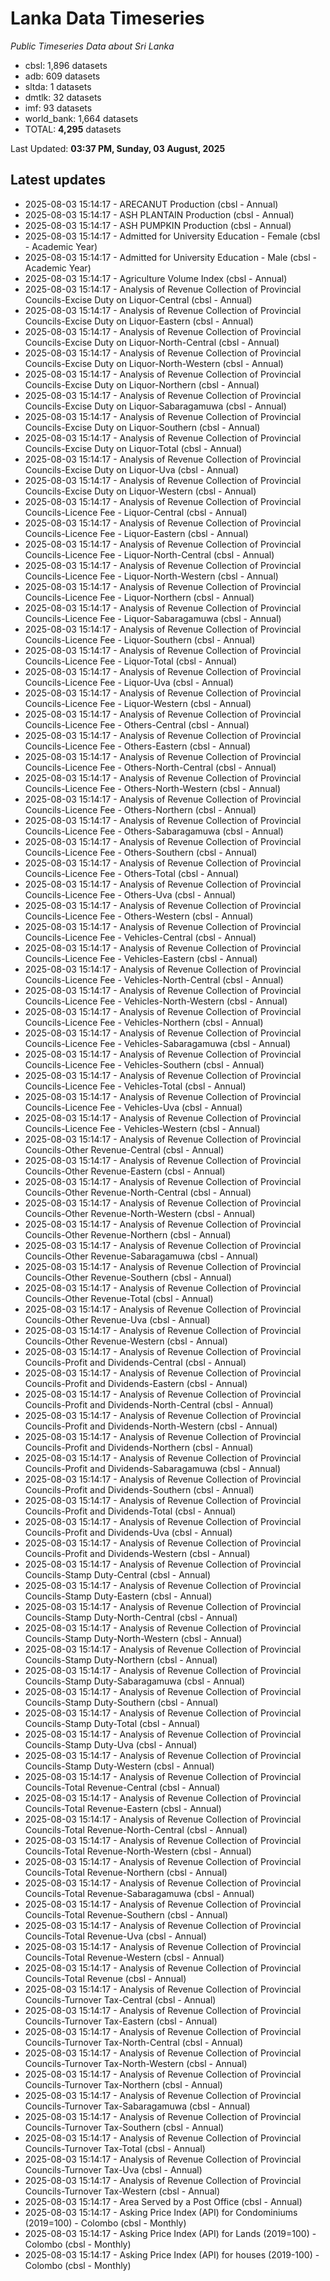 # Lanka Data Timeseries
*Public Timeseries Data about Sri Lanka*

* cbsl: 1,896 datasets
* adb: 609 datasets
* sltda: 1 datasets
* dmtlk: 32 datasets
* imf: 93 datasets
* world_bank: 1,664 datasets
* TOTAL: **4,295** datasets

Last Updated: **03:37 PM, Sunday, 03 August, 2025**

## Latest updates

* 2025-08-03 15:14:17 - ARECANUT Production (cbsl - Annual)
* 2025-08-03 15:14:17 - ASH PLANTAIN Production (cbsl - Annual)
* 2025-08-03 15:14:17 - ASH PUMPKIN Production (cbsl - Annual)
* 2025-08-03 15:14:17 - Admitted for University Education - Female (cbsl - Academic Year)
* 2025-08-03 15:14:17 - Admitted for University Education - Male (cbsl - Academic Year)
* 2025-08-03 15:14:17 - Agriculture Volume Index (cbsl - Annual)
* 2025-08-03 15:14:17 - Analysis of Revenue Collection of Provincial Councils-Excise Duty on Liquor-Central (cbsl - Annual)
* 2025-08-03 15:14:17 - Analysis of Revenue Collection of Provincial Councils-Excise Duty on Liquor-Eastern (cbsl - Annual)
* 2025-08-03 15:14:17 - Analysis of Revenue Collection of Provincial Councils-Excise Duty on Liquor-North-Central (cbsl - Annual)
* 2025-08-03 15:14:17 - Analysis of Revenue Collection of Provincial Councils-Excise Duty on Liquor-North-Western (cbsl - Annual)
* 2025-08-03 15:14:17 - Analysis of Revenue Collection of Provincial Councils-Excise Duty on Liquor-Northern (cbsl - Annual)
* 2025-08-03 15:14:17 - Analysis of Revenue Collection of Provincial Councils-Excise Duty on Liquor-Sabaragamuwa (cbsl - Annual)
* 2025-08-03 15:14:17 - Analysis of Revenue Collection of Provincial Councils-Excise Duty on Liquor-Southern (cbsl - Annual)
* 2025-08-03 15:14:17 - Analysis of Revenue Collection of Provincial Councils-Excise Duty on Liquor-Total (cbsl - Annual)
* 2025-08-03 15:14:17 - Analysis of Revenue Collection of Provincial Councils-Excise Duty on Liquor-Uva (cbsl - Annual)
* 2025-08-03 15:14:17 - Analysis of Revenue Collection of Provincial Councils-Excise Duty on Liquor-Western (cbsl - Annual)
* 2025-08-03 15:14:17 - Analysis of Revenue Collection of Provincial Councils-Licence Fee - Liquor-Central (cbsl - Annual)
* 2025-08-03 15:14:17 - Analysis of Revenue Collection of Provincial Councils-Licence Fee - Liquor-Eastern (cbsl - Annual)
* 2025-08-03 15:14:17 - Analysis of Revenue Collection of Provincial Councils-Licence Fee - Liquor-North-Central (cbsl - Annual)
* 2025-08-03 15:14:17 - Analysis of Revenue Collection of Provincial Councils-Licence Fee - Liquor-North-Western (cbsl - Annual)
* 2025-08-03 15:14:17 - Analysis of Revenue Collection of Provincial Councils-Licence Fee - Liquor-Northern (cbsl - Annual)
* 2025-08-03 15:14:17 - Analysis of Revenue Collection of Provincial Councils-Licence Fee - Liquor-Sabaragamuwa (cbsl - Annual)
* 2025-08-03 15:14:17 - Analysis of Revenue Collection of Provincial Councils-Licence Fee - Liquor-Southern (cbsl - Annual)
* 2025-08-03 15:14:17 - Analysis of Revenue Collection of Provincial Councils-Licence Fee - Liquor-Total (cbsl - Annual)
* 2025-08-03 15:14:17 - Analysis of Revenue Collection of Provincial Councils-Licence Fee - Liquor-Uva (cbsl - Annual)
* 2025-08-03 15:14:17 - Analysis of Revenue Collection of Provincial Councils-Licence Fee - Liquor-Western (cbsl - Annual)
* 2025-08-03 15:14:17 - Analysis of Revenue Collection of Provincial Councils-Licence Fee - Others-Central (cbsl - Annual)
* 2025-08-03 15:14:17 - Analysis of Revenue Collection of Provincial Councils-Licence Fee - Others-Eastern (cbsl - Annual)
* 2025-08-03 15:14:17 - Analysis of Revenue Collection of Provincial Councils-Licence Fee - Others-North-Central (cbsl - Annual)
* 2025-08-03 15:14:17 - Analysis of Revenue Collection of Provincial Councils-Licence Fee - Others-North-Western (cbsl - Annual)
* 2025-08-03 15:14:17 - Analysis of Revenue Collection of Provincial Councils-Licence Fee - Others-Northern (cbsl - Annual)
* 2025-08-03 15:14:17 - Analysis of Revenue Collection of Provincial Councils-Licence Fee - Others-Sabaragamuwa (cbsl - Annual)
* 2025-08-03 15:14:17 - Analysis of Revenue Collection of Provincial Councils-Licence Fee - Others-Southern (cbsl - Annual)
* 2025-08-03 15:14:17 - Analysis of Revenue Collection of Provincial Councils-Licence Fee - Others-Total (cbsl - Annual)
* 2025-08-03 15:14:17 - Analysis of Revenue Collection of Provincial Councils-Licence Fee - Others-Uva (cbsl - Annual)
* 2025-08-03 15:14:17 - Analysis of Revenue Collection of Provincial Councils-Licence Fee - Others-Western (cbsl - Annual)
* 2025-08-03 15:14:17 - Analysis of Revenue Collection of Provincial Councils-Licence Fee - Vehicles-Central (cbsl - Annual)
* 2025-08-03 15:14:17 - Analysis of Revenue Collection of Provincial Councils-Licence Fee - Vehicles-Eastern (cbsl - Annual)
* 2025-08-03 15:14:17 - Analysis of Revenue Collection of Provincial Councils-Licence Fee - Vehicles-North-Central (cbsl - Annual)
* 2025-08-03 15:14:17 - Analysis of Revenue Collection of Provincial Councils-Licence Fee - Vehicles-North-Western (cbsl - Annual)
* 2025-08-03 15:14:17 - Analysis of Revenue Collection of Provincial Councils-Licence Fee - Vehicles-Northern (cbsl - Annual)
* 2025-08-03 15:14:17 - Analysis of Revenue Collection of Provincial Councils-Licence Fee - Vehicles-Sabaragamuwa (cbsl - Annual)
* 2025-08-03 15:14:17 - Analysis of Revenue Collection of Provincial Councils-Licence Fee - Vehicles-Southern (cbsl - Annual)
* 2025-08-03 15:14:17 - Analysis of Revenue Collection of Provincial Councils-Licence Fee - Vehicles-Total (cbsl - Annual)
* 2025-08-03 15:14:17 - Analysis of Revenue Collection of Provincial Councils-Licence Fee - Vehicles-Uva (cbsl - Annual)
* 2025-08-03 15:14:17 - Analysis of Revenue Collection of Provincial Councils-Licence Fee - Vehicles-Western (cbsl - Annual)
* 2025-08-03 15:14:17 - Analysis of Revenue Collection of Provincial Councils-Other Revenue-Central (cbsl - Annual)
* 2025-08-03 15:14:17 - Analysis of Revenue Collection of Provincial Councils-Other Revenue-Eastern (cbsl - Annual)
* 2025-08-03 15:14:17 - Analysis of Revenue Collection of Provincial Councils-Other Revenue-North-Central (cbsl - Annual)
* 2025-08-03 15:14:17 - Analysis of Revenue Collection of Provincial Councils-Other Revenue-North-Western (cbsl - Annual)
* 2025-08-03 15:14:17 - Analysis of Revenue Collection of Provincial Councils-Other Revenue-Northern (cbsl - Annual)
* 2025-08-03 15:14:17 - Analysis of Revenue Collection of Provincial Councils-Other Revenue-Sabaragamuwa (cbsl - Annual)
* 2025-08-03 15:14:17 - Analysis of Revenue Collection of Provincial Councils-Other Revenue-Southern (cbsl - Annual)
* 2025-08-03 15:14:17 - Analysis of Revenue Collection of Provincial Councils-Other Revenue-Total (cbsl - Annual)
* 2025-08-03 15:14:17 - Analysis of Revenue Collection of Provincial Councils-Other Revenue-Uva (cbsl - Annual)
* 2025-08-03 15:14:17 - Analysis of Revenue Collection of Provincial Councils-Other Revenue-Western (cbsl - Annual)
* 2025-08-03 15:14:17 - Analysis of Revenue Collection of Provincial Councils-Profit and Dividends-Central (cbsl - Annual)
* 2025-08-03 15:14:17 - Analysis of Revenue Collection of Provincial Councils-Profit and Dividends-Eastern (cbsl - Annual)
* 2025-08-03 15:14:17 - Analysis of Revenue Collection of Provincial Councils-Profit and Dividends-North-Central (cbsl - Annual)
* 2025-08-03 15:14:17 - Analysis of Revenue Collection of Provincial Councils-Profit and Dividends-North-Western (cbsl - Annual)
* 2025-08-03 15:14:17 - Analysis of Revenue Collection of Provincial Councils-Profit and Dividends-Northern (cbsl - Annual)
* 2025-08-03 15:14:17 - Analysis of Revenue Collection of Provincial Councils-Profit and Dividends-Sabaragamuwa (cbsl - Annual)
* 2025-08-03 15:14:17 - Analysis of Revenue Collection of Provincial Councils-Profit and Dividends-Southern (cbsl - Annual)
* 2025-08-03 15:14:17 - Analysis of Revenue Collection of Provincial Councils-Profit and Dividends-Total (cbsl - Annual)
* 2025-08-03 15:14:17 - Analysis of Revenue Collection of Provincial Councils-Profit and Dividends-Uva (cbsl - Annual)
* 2025-08-03 15:14:17 - Analysis of Revenue Collection of Provincial Councils-Profit and Dividends-Western (cbsl - Annual)
* 2025-08-03 15:14:17 - Analysis of Revenue Collection of Provincial Councils-Stamp Duty-Central (cbsl - Annual)
* 2025-08-03 15:14:17 - Analysis of Revenue Collection of Provincial Councils-Stamp Duty-Eastern (cbsl - Annual)
* 2025-08-03 15:14:17 - Analysis of Revenue Collection of Provincial Councils-Stamp Duty-North-Central (cbsl - Annual)
* 2025-08-03 15:14:17 - Analysis of Revenue Collection of Provincial Councils-Stamp Duty-North-Western (cbsl - Annual)
* 2025-08-03 15:14:17 - Analysis of Revenue Collection of Provincial Councils-Stamp Duty-Northern (cbsl - Annual)
* 2025-08-03 15:14:17 - Analysis of Revenue Collection of Provincial Councils-Stamp Duty-Sabaragamuwa (cbsl - Annual)
* 2025-08-03 15:14:17 - Analysis of Revenue Collection of Provincial Councils-Stamp Duty-Southern (cbsl - Annual)
* 2025-08-03 15:14:17 - Analysis of Revenue Collection of Provincial Councils-Stamp Duty-Total (cbsl - Annual)
* 2025-08-03 15:14:17 - Analysis of Revenue Collection of Provincial Councils-Stamp Duty-Uva (cbsl - Annual)
* 2025-08-03 15:14:17 - Analysis of Revenue Collection of Provincial Councils-Stamp Duty-Western (cbsl - Annual)
* 2025-08-03 15:14:17 - Analysis of Revenue Collection of Provincial Councils-Total Revenue-Central (cbsl - Annual)
* 2025-08-03 15:14:17 - Analysis of Revenue Collection of Provincial Councils-Total Revenue-Eastern (cbsl - Annual)
* 2025-08-03 15:14:17 - Analysis of Revenue Collection of Provincial Councils-Total Revenue-North-Central (cbsl - Annual)
* 2025-08-03 15:14:17 - Analysis of Revenue Collection of Provincial Councils-Total Revenue-North-Western (cbsl - Annual)
* 2025-08-03 15:14:17 - Analysis of Revenue Collection of Provincial Councils-Total Revenue-Northern (cbsl - Annual)
* 2025-08-03 15:14:17 - Analysis of Revenue Collection of Provincial Councils-Total Revenue-Sabaragamuwa (cbsl - Annual)
* 2025-08-03 15:14:17 - Analysis of Revenue Collection of Provincial Councils-Total Revenue-Southern (cbsl - Annual)
* 2025-08-03 15:14:17 - Analysis of Revenue Collection of Provincial Councils-Total Revenue-Uva (cbsl - Annual)
* 2025-08-03 15:14:17 - Analysis of Revenue Collection of Provincial Councils-Total Revenue-Western (cbsl - Annual)
* 2025-08-03 15:14:17 - Analysis of Revenue Collection of Provincial Councils-Total Revenue (cbsl - Annual)
* 2025-08-03 15:14:17 - Analysis of Revenue Collection of Provincial Councils-Turnover Tax-Central (cbsl - Annual)
* 2025-08-03 15:14:17 - Analysis of Revenue Collection of Provincial Councils-Turnover Tax-Eastern (cbsl - Annual)
* 2025-08-03 15:14:17 - Analysis of Revenue Collection of Provincial Councils-Turnover Tax-North-Central (cbsl - Annual)
* 2025-08-03 15:14:17 - Analysis of Revenue Collection of Provincial Councils-Turnover Tax-North-Western (cbsl - Annual)
* 2025-08-03 15:14:17 - Analysis of Revenue Collection of Provincial Councils-Turnover Tax-Northern (cbsl - Annual)
* 2025-08-03 15:14:17 - Analysis of Revenue Collection of Provincial Councils-Turnover Tax-Sabaragamuwa (cbsl - Annual)
* 2025-08-03 15:14:17 - Analysis of Revenue Collection of Provincial Councils-Turnover Tax-Southern (cbsl - Annual)
* 2025-08-03 15:14:17 - Analysis of Revenue Collection of Provincial Councils-Turnover Tax-Total (cbsl - Annual)
* 2025-08-03 15:14:17 - Analysis of Revenue Collection of Provincial Councils-Turnover Tax-Uva (cbsl - Annual)
* 2025-08-03 15:14:17 - Analysis of Revenue Collection of Provincial Councils-Turnover Tax-Western (cbsl - Annual)
* 2025-08-03 15:14:17 - Area Served by a Post Office (cbsl - Annual)
* 2025-08-03 15:14:17 - Asking Price Index (API) for Condominiums (2019=100) - Colombo (cbsl - Monthly)
* 2025-08-03 15:14:17 - Asking Price Index (API) for Lands (2019=100) - Colombo (cbsl - Monthly)
* 2025-08-03 15:14:17 - Asking Price Index (API) for houses (2019-100) - Colombo (cbsl - Monthly)